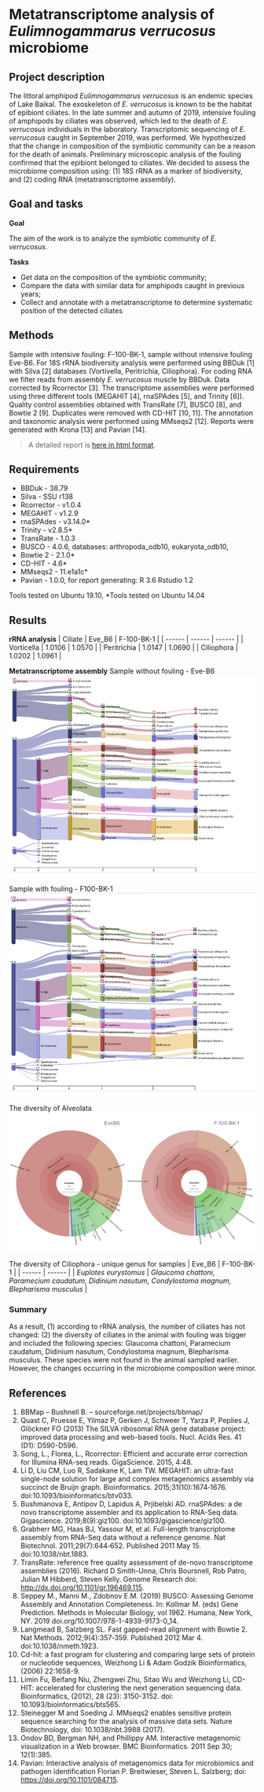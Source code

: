 # Metatranscriptome analysis of *Eulimnogammarus verrucosus* microbiome

## Project description
The littoral amphipod *Eulimnogammarus verrucosus* is an endemic species of Lake Baikal. The exoskeleton of *E. verrucosus* is known to be the habitat of epibiont ciliates.
In the late summer and autumn of 2019, intensive fouling of amphipods by ciliates was observed, which led to the death of *E. verrucosus* individuals in the laboratory. Transcriptomic sequencing of *E. verrucosus* caught in September 2019, was performed. We hypothesized that the change in composition of the symbiotic community can be a reason for the death of animals. Preliminary microscopic analysis of the fouling confirmed that the epibiont belonged to ciliates.
We decided to assess the microbiome composition using: (1) 18S rRNA as a marker of biodiversity, and (2) coding RNA (metatranscriptome assembly).

## Goal and tasks

**Goal** 

The aim of the work is to analyze the symbiotic community of *E. verrucosus*.

**Tasks** 

- Get data on the composition of the symbiotic community;
- Compare the data with similar data for amphipods caught in previous years;
- Collect and annotate with a metatranscriptome to determine systematic position of the detected ciliates

## Methods
Sample with intensive fouling: F-100-BK-1, sample without intensive fouling Eve-B6.
For 18S rRNA biodiversity analysis were performed using BBDuk [1] with Silva [2] databases (Vortivella, Peritrichia, Ciliophora). 
For coding RNA we filter reads from assembly *E. verrucosus* muscle by BBDuk. Data corrected by Rcorrector [3]. The transcriptome assemblies were performed using three different tools (MEGAHIT [4], rnaSPAdes [5], and Trinity [6]). Quality control assemblies obtained with TransRate [7], BUSCO [8], and Bowtie 2 [9]. Duplicates were removed with CD-HIT [10, 11]. The annotation and taxonomic analysis were performed using MMseqs2 [12]. Reports were generated with Krona [13] and Pavian [14].
> A detailed report is [here in html format](report/workflow_report.html).

## Requirements
- BBDuk - 38.79
- Silva - SSU r138
- Rcorrector - v1.0.4
- MEGAHIT - v1.2.9
- rnaSPAdes - v3.14.0*
- Trinity - v2.8.5*
- TransRate - 1.0.3
- BUSCO - 4.0.6, databases: arthropoda_odb10, eukaryota_odb10, 
- Bowtie 2 - 2.1.0*
- CD-HIT - 4.6*
- MMseqs2 - 11.e1a1c*
- Pavian - 1.0.0, for report generating: R 3.6 Rstudio 1.2

Tools tested on Ubuntu 19.10,
*Tools tested on Ubuntu 14.04
## Results
**rRNA analysis**
| Сiliate | Eve_B6 | F-100-BK-1 |
| ------ | ------ | ------ |
| Vorticella | 1.0106 | 1.0570 |
| Peritrichia | 1.0147 | 1.0690 |
| Ciliophora | 1.0202 | 1.0961 |

**Metatranscriptome assembly**
Sample without fouling - Eve-B6
![Sample without fouling - Eve-B6](report/kraken_eve.png)

Sample with fouling - F100-BK-1
![Sample with fouling - F100-BK-1](report/kraken_f100bk.png)

The diversity of Alveolata
![The diversity of Alveolata](report/krona_both.png)

The diversity of Ciliophora - unique genus for samples
| Eve_B6 | F-100-BK-1 |
| ------ | ------ |
| *Euplotes eurystomus* | *Glaucoma chattoni, Paramecium caudatum, Didinium nasutum, Condylostoma magnum, Blepharisma musculus* |

### Summary
As a result, (1) according to rRNA analysis, the number of ciliates has not changed: (2) the diversity of ciliates in the animal with fouling was bigger and included the following species: Glaucoma chattoni, Paramecium caudatum, Didinium nasutum, Condylostoma magnum, Blepharisma musculus. These species were not found in the animal sampled earlier. However, the changes occurring in the microbiome composition were minor. 

## References
1. BBMap – Bushnell B. – sourceforge.net/projects/bbmap/
2. Quast C, Pruesse E, Yilmaz P, Gerken J, Schweer T, Yarza P, Peplies J, Glöckner FO (2013) The SILVA ribosomal RNA gene database project: improved data processing and web-based tools. Nucl. Acids Res. 41 (D1): D590-D596.
3. Song, L., Florea, L., Rcorrector: Efficient and accurate error correction for Illumina RNA-seq reads. GigaScience. 2015, 4:48.
4. Li D, Liu CM, Luo R, Sadakane K, Lam TW. MEGAHIT: an ultra-fast single-node solution for large and complex metagenomics assembly via succinct de Bruijn graph. Bioinformatics. 2015;31(10):1674‐1676. doi:10.1093/bioinformatics/btv033.
5. Bushmanova E, Antipov D, Lapidus A, Prjibelski AD. rnaSPAdes: a de novo transcriptome assembler and its application to RNA-Seq data. Gigascience. 2019;8(9):giz100. doi:10.1093/gigascience/giz100.
6. Grabherr MG, Haas BJ, Yassour M, et al. Full-length transcriptome assembly from RNA-Seq data without a reference genome. Nat Biotechnol. 2011;29(7):644‐652. Published 2011 May 15. doi:10.1038/nbt.1883.
7. TransRate: reference free quality assessment of de-novo transcriptome assemblies (2016). Richard D Smith-Unna, Chris Boursnell, Rob Patro, Julian M Hibberd, Steven Kelly. Genome Research doi: http://dx.doi.org/10.1101/gr.196469.115.
8. Seppey M., Manni M., Zdobnov E.M. (2019) BUSCO: Assessing Genome Assembly and Annotation Completeness. In: Kollmar M. (eds) Gene Prediction. Methods in Molecular Biology, vol 1962. Humana, New York, NY. 2019 doi.org/10.1007/978-1-4939-9173-0_14.
9. Langmead B, Salzberg SL. Fast gapped-read alignment with Bowtie 2. Nat Methods. 2012;9(4):357‐359. Published 2012 Mar 4. doi:10.1038/nmeth.1923.
10. Cd-hit: a fast program for clustering and comparing large sets of protein or nucleotide sequences, Weizhong Li & Adam Godzik Bioinformatics, (2006) 22:1658-9.
11. Limin Fu, Beifang Niu, Zhengwei Zhu, Sitao Wu and Weizhong Li, CD-HIT: accelerated for clustering the next generation sequencing data. Bioinformatics, (2012), 28 (23): 3150-3152. doi: 10.1093/bioinformatics/bts565.
12. Steinegger M and Soeding J. MMseqs2 enables sensitive protein sequence searching for the analysis of massive data sets. Nature Biotechnology, doi: 10.1038/nbt.3988 (2017).
13. Ondov BD, Bergman NH, and Phillippy AM. Interactive metagenomic visualization in a Web browser. BMC Bioinformatics. 2011 Sep 30; 12(1):385.
14. Pavian: Interactive analysis of metagenomics data for microbiomics and pathogen identification Florian P. Breitwieser, Steven L. Salzberg; doi: https://doi.org/10.1101/084715.
